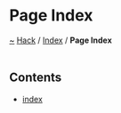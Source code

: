 <a id="page-index"></a>
<h1>Page Index</h1>
<a href="https://github.com/CharlesCarley/HackComputer#~">~</a>
<a href="indexpage.md#hack">Hack</a>
<span class="inline-text">/</span>
<a href="index.md#index">Index</a>
<span class="inline-text">/</span>
<span class="bold-text"><b>Page Index</b></span>
<br/>
<br/>
<a id="contents"></a>
<h2>Contents</h2>
<ul>
<li><a href="indexpage.md#index">index</a>
</li>
</ul>
</div>
</div>
</body>
</html>

